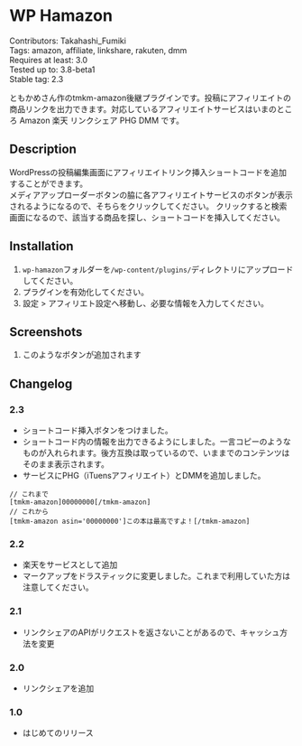 #  WP Hamazon

Contributors: Takahashi_Fumiki  
Tags: amazon, affiliate, linkshare, rakuten, dmm  
Requires at least: 3.0  
Tested up to: 3.8-beta1  
Stable tag: 2.3  

ともかめさん作のtmkm-amazon後継プラグインです。投稿にアフィリエイトの商品リンクを出力できます。対応しているアフィリエイトサービスはいまのところ Amazon 楽天 リンクシェア PHG DMM です。 

##  Description

WordPressの投稿編集画面にアフィリエイトリンク挿入ショートコードを追加することができます。  
メディアアップローダーボタンの脇に各アフィリエイトサービスのボタンが表示されるようになるので、そちらをクリックしてください。
クリックすると検索画面になるので、該当する商品を探し、ショートコードを挿入してください。

##  Installation

1. `wp-hamazon`フォルダーを`/wp-content/plugins/`ディレクトリにアップロードしてください。
1. プラグインを有効化してください。
1. 設定 > アフィリエト設定へ移動し、必要な情報を入力してください。

##  Screenshots

1. このようなボタンが追加されます

##  Changelog

###  2.3

* ショートコード挿入ボタンをつけました。
* ショートコード内の情報を出力できるようにしました。一言コピーのようなものが入れられます。後方互換は取っているので、いままでのコンテンツはそのまま表示されます。
* サービスにPHG（iTuensアフィリエイト）とDMMを追加しました。

```
// これまで
[tmkm-amazon]00000000[/tmkm-amazon]
// これから
[tmkm-amazon asin='00000000']この本は最高ですよ！[/tmkm-amazon]
```

### 2.2

* 楽天をサービスとして追加
* マークアップをドラスティックに変更しました。これまで利用していた方は注意してください。

### 2.1

* リンクシェアのAPIがリクエストを返さないことがあるので、キャッシュ方法を変更

### 2.0

* リンクシェアを追加

### 1.0

* はじめてのリリース
